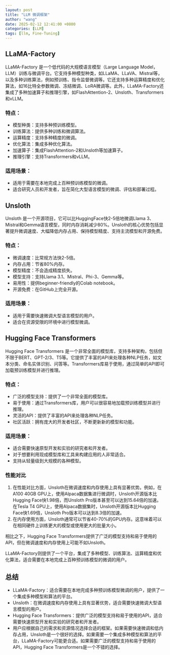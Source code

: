 ```yaml
---
layout: post 
title: "LLM 微调框架"
author: "wang"
date: 2025-02-12 12:41:00 +0800
categories: [LLM]
tags: [llm, Fine-Tuning]
---
```


## LLaMA-Factory
LLaMA-Factory 是一个低代码的大规模语言模型（Large Language Model，LLM）训练与微调平台。它支持多种模型种类，如LLaMA、LLaVA、Mistral等，以及多种训练算法，例如预训练、指令监督微调等。它还支持多种运算精度和优化算法，如16比特全参数微调、冻结微调、LoRA微调等。此外，LLaMA-Factory还集成了多种加速算子和推理引擎，如FlashAttention-2、Unsloth、Transformers和vLLM。
### 特点：
- 模型种类：支持多种预训练模型。
- 训练算法：提供多种训练和微调算法。
- 运算精度：支持多种精度的微调。
- 优化算法：集成多种优化算法。
- 加速算子：集成FlashAttention-2和Unsloth等加速算子。
- 推理引擎：支持Transformers和vLLM。
### 适用场景：
- 适用于需要在本地完成上百种预训练模型的微调。
- 适合研究人员和开发者，旨在简化大型语言模型的微调、评估和部署过程。
## Unsloth
Unsloth 是一个开源项目，它可以比HuggingFace快2-5倍地微调Llama 3、Mistral和Gemma语言模型，同时内存消耗减少80%。Unsloth的核心优势包括显著提升微调速度、大幅降低内存占用、保持模型精度、支持主流模型和开源免费。
### 特点：
- 微调速度：比常规方法快2-5倍。
- 内存占用：节省80%内存。
- 模型精度：不会造成精度损失。
- 模型支持：支持Llama 3.1、Mistral、Phi-3、Gemma等。
- 易用性：提供beginner-friendly的Colab notebook。
- 开源免费：在GitHub上完全开源。
### 适用场景：
- 适用于需要快速微调大型语言模型的用户。
- 适合在资源受限的环境中进行模型微调。
## Hugging Face Transformers
Hugging Face Transformers 是一个非常全面的模型库，支持多种架构，包括但不限于BERT、GPT-2/3、T5等。它提供了丰富的API来处理各种NLP任务，如文本分类、命名实体识别、问答等。Transformers库易于使用，通过简单的API即可加载预训练模型并进行推理。
### 特点：
- 广泛的模型支持：提供了一个非常全面的模型库。
- 易于使用：通过Transformers库，用户可以很容易地加载预训练模型并进行推理。
- 灵活的API：提供了丰富的API来处理各种NLP任务。
- 社区活跃：拥有庞大的开发者社区，不断更新新的模型和功能。
### 适用场景：
- 适合需要快速原型开发和实验的研究者和开发者。
- 对于想要利用现成模型库和工具来构建应用的人非常适合。
- 支持从轻量级到大规模的各种模型。
### 性能对比
1. 在性能对比方面，Unsloth在微调速度和内存使用上具有显著优势。例如，在A100 40GB GPU上，使用Alpaca数据集进行微调时，Unsloth开源版本比Hugging Face快1.98倍，而Unsloth Pro版本甚至可以达到15.64倍的加速。在Tesla T4 GPU上，使用Alpaca数据集时，Unsloth开源版本比Hugging Face快1.69倍，Unsloth Pro版本可以达到8.3倍的加速。
2. 在内存使用方面，Unsloth通常可以节省40-70%的GPU内存。这意味着可以在相同硬件上训练更大的模型或使用更大的批量大小。

  相比之下，Hugging Face Transformers提供了广泛的模型支持和易于使用的API，但在微调速度和内存使用上可能不如Unsloth。
  
  LLaMA-Factory则提供了一个平台，集成了多种模型、训练算法、运算精度和优化算法，适合需要在本地完成上百种预训练模型的微调的用户。
## 总结
- LLaMA-Factory：适合需要在本地完成多种预训练模型微调的用户，提供了一个集成多种模型和算法的平台。
- Unsloth：在微调速度和内存使用上具有显著优势，适合需要快速微调大型语言模型的用户。
- Hugging Face Transformers：提供广泛的模型支持和易于使用的API，适合需要快速原型开发和实验的研究者和开发者。
- 用户应根据自己的需求和资源情况选择合适的框架。如果需要快速微调和低内存占用，Unsloth是一个很好的选择。如果需要一个集成多种模型和算法的平台，LLaMA-Factory可能更合适。如果需要广泛的模型支持和易于使用的API，Hugging Face Transformers是一个不错的选择。
